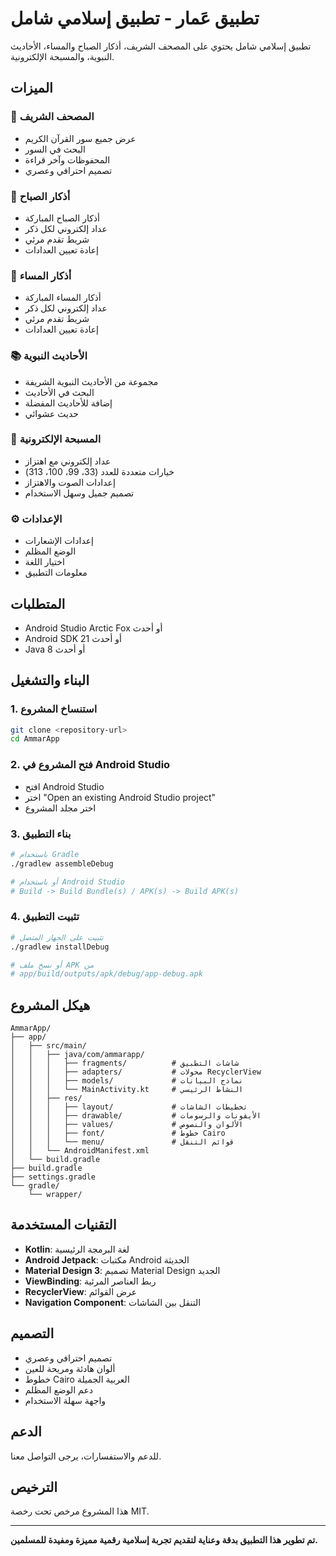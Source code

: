 # تطبيق عَمار - تطبيق إسلامي شامل

تطبيق إسلامي شامل يحتوي على المصحف الشريف، أذكار الصباح والمساء، الأحاديث النبوية، والمسبحة الإلكترونية.

## الميزات

### 📖 المصحف الشريف
- عرض جميع سور القرآن الكريم
- البحث في السور
- المحفوظات وآخر قراءة
- تصميم احترافي وعصري

### 🌅 أذكار الصباح
- أذكار الصباح المباركة
- عداد إلكتروني لكل ذكر
- شريط تقدم مرئي
- إعادة تعيين العدادات

### 🌆 أذكار المساء
- أذكار المساء المباركة
- عداد إلكتروني لكل ذكر
- شريط تقدم مرئي
- إعادة تعيين العدادات

### 📚 الأحاديث النبوية
- مجموعة من الأحاديث النبوية الشريفة
- البحث في الأحاديث
- إضافة للأحاديث المفضلة
- حديث عشوائي

### 📿 المسبحة الإلكترونية
- عداد إلكتروني مع اهتزاز
- خيارات متعددة للعدد (33، 99، 100، 313)
- إعدادات الصوت والاهتزاز
- تصميم جميل وسهل الاستخدام

### ⚙️ الإعدادات
- إعدادات الإشعارات
- الوضع المظلم
- اختيار اللغة
- معلومات التطبيق

## المتطلبات

- Android Studio Arctic Fox أو أحدث
- Android SDK 21 أو أحدث
- Java 8 أو أحدث

## البناء والتشغيل

### 1. استنساخ المشروع
```bash
git clone <repository-url>
cd AmmarApp
```

### 2. فتح المشروع في Android Studio
- افتح Android Studio
- اختر "Open an existing Android Studio project"
- اختر مجلد المشروع

### 3. بناء التطبيق
```bash
# باستخدام Gradle
./gradlew assembleDebug

# أو باستخدام Android Studio
# Build -> Build Bundle(s) / APK(s) -> Build APK(s)
```

### 4. تثبيت التطبيق
```bash
# تثبيت على الجهاز المتصل
./gradlew installDebug

# أو نسخ ملف APK من
# app/build/outputs/apk/debug/app-debug.apk
```

## هيكل المشروع

```
AmmarApp/
├── app/
│   ├── src/main/
│   │   ├── java/com/ammarapp/
│   │   │   ├── fragments/          # شاشات التطبيق
│   │   │   ├── adapters/           # محولات RecyclerView
│   │   │   ├── models/             # نماذج البيانات
│   │   │   └── MainActivity.kt     # النشاط الرئيسي
│   │   ├── res/
│   │   │   ├── layout/             # تخطيطات الشاشات
│   │   │   ├── drawable/           # الأيقونات والرسومات
│   │   │   ├── values/             # الألوان والنصوص
│   │   │   ├── font/               # خطوط Cairo
│   │   │   └── menu/               # قوائم التنقل
│   │   └── AndroidManifest.xml
│   └── build.gradle
├── build.gradle
├── settings.gradle
└── gradle/
    └── wrapper/
```

## التقنيات المستخدمة

- **Kotlin**: لغة البرمجة الرئيسية
- **Android Jetpack**: مكتبات Android الحديثة
- **Material Design 3**: تصميم Material Design الجديد
- **ViewBinding**: ربط العناصر المرئية
- **RecyclerView**: عرض القوائم
- **Navigation Component**: التنقل بين الشاشات

## التصميم

- تصميم احترافي وعصري
- ألوان هادئة ومريحة للعين
- خطوط Cairo العربية الجميلة
- دعم الوضع المظلم
- واجهة سهلة الاستخدام

## الدعم

للدعم والاستفسارات، يرجى التواصل معنا.

## الترخيص

هذا المشروع مرخص تحت رخصة MIT.

---

**تم تطوير هذا التطبيق بدقة وعناية لتقديم تجربة إسلامية رقمية مميزة ومفيدة للمسلمين.**